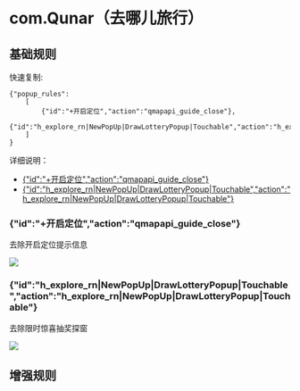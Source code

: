 # com.Qunar（去哪儿旅行）

## 基础规则

快速复制:
```
{"popup_rules":
    [
        {"id":"+开启定位","action":"qmapapi_guide_close"},
        {"id":"h_explore_rn|NewPopUp|DrawLotteryPopup|Touchable","action":"h_explore_rn|NewPopUp|DrawLotteryPopup|Touchable"}
    ]
}
```
详细说明：
- [{"id":"+开启定位","action":"qmapapi_guide_close"}](#id开启定位actionqmapapi_guide_close)
- [{"id":"h_explore_rn|NewPopUp|DrawLotteryPopup|Touchable","action":"h_explore_rn|NewPopUp|DrawLotteryPopup|Touchable"}](#idh_explore_rnnewpopupdrawlotterypopuptouchableactionh_explore_rnnewpopupdrawlotterypopuptouchable)

### {"id":"+开启定位","action":"qmapapi_guide_close"}
去除开启定位提示信息

![](./assets/开启定位提示信息.jpg)

### {"id":"h_explore_rn|NewPopUp|DrawLotteryPopup|Touchable","action":"h_explore_rn|NewPopUp|DrawLotteryPopup|Touchable"}
去除限时惊喜抽奖探窗

![](./assets/限时惊喜抽奖.jpg)

## 增强规则
